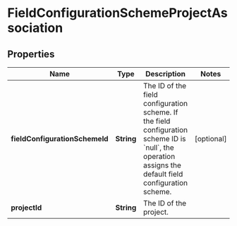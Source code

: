 # FieldConfigurationSchemeProjectAssociation

## Properties
Name | Type | Description | Notes
------------ | ------------- | ------------- | -------------
**fieldConfigurationSchemeId** | **String** | The ID of the field configuration scheme. If the field configuration scheme ID is &#x60;null&#x60;, the operation assigns the default field configuration scheme. |  [optional]
**projectId** | **String** | The ID of the project. | 
